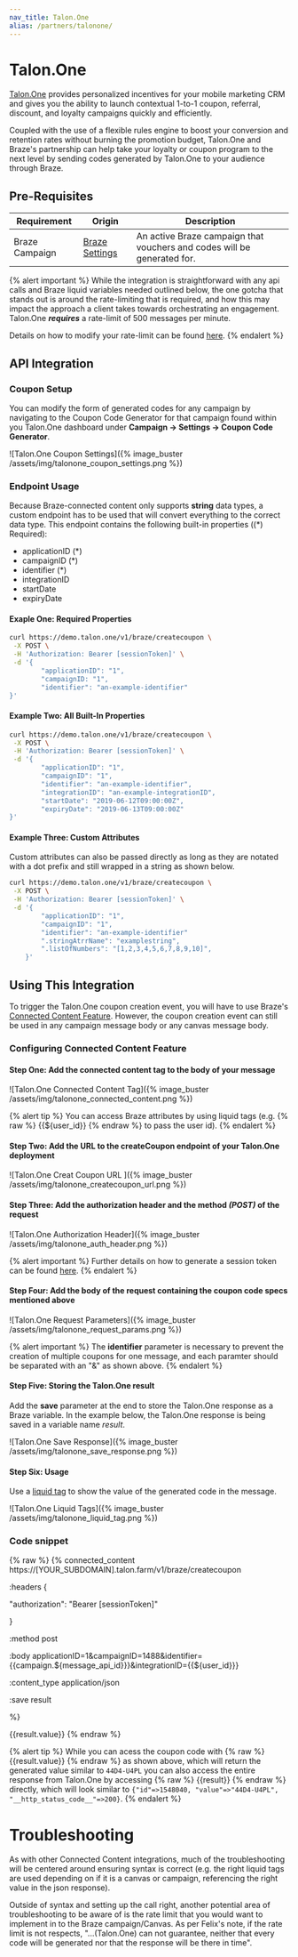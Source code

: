 ```yaml
---
nav_title: Talon.One
alias: /partners/talonone/
---
```


# Talon.One

[Talon.One](https://talon.one/) provides personalized incentives for your mobile marketing CRM and gives you the ability to launch contextual 1-to-1 coupon, referral, discount, and loyalty campaigns quickly and efficiently.

Coupled with the use of a flexible rules engine to boost your conversion and retention rates without burning the promotion budget, Talon.One and Braze's partnership can help take your loyalty or coupon program to the next level by sending codes generated by Talon.One to your audience through Braze.

## Pre-Requisites

| Requirement    | Origin                                                | Description                                                             |
| -------------- | ----------------------------------------------------- | ----------------------------------------------------------------------- |
| Braze Campaign | [Braze Settings](https://dashboard.braze.com/sign_in) | An active Braze campaign that vouchers and codes will be generated for. |

{% alert important %}
While the integration is straightforward with any api calls and Braze liquid variables needed outlined below, the one gotcha that stands out is around the rate-limiting that is required, and how this may impact the approach a client takes towards orchestrating an engagement. Talon.One **_requires_** a rate-limit of 500 messages per minute.

Details on how to modify your rate-limit can be found [here](https://www.braze.com/docs/user_guide/engagement_tools/campaigns/testing_and_more/rate-limiting/#delivery-speed-rate-limiting).
{% endalert %}

## API Integration

### Coupon Setup

You can modify the form of generated codes for any campaign by navigating to the Coupon Code Generator for that campaign found within you Talon.One dashboard under **Campaign -> Settings -> Coupon Code Generator**.

![Talon.One Coupon Settings]({% image_buster /assets/img/talonone_coupon_settings.png %})

### Endpoint Usage

Because Braze-connected content only supports **string** data types, a custom endpoint has to be used that will convert everything to the correct data type.
This endpoint contains the following built-in properties ((\*) Required):

- applicationID (\*)
- campaignID (\*)
- identifier (\*)
- integrationID
- startDate
- expiryDate

#### Exaple One: Required Properties

```bash
curl https://demo.talon.one/v1/braze/createcoupon \
 -X POST \
 -H 'Authorization: Bearer [sessionToken]' \
 -d '{
        "applicationID": "1",
        "campaignID: "1",
        "identifier": "an-example-identifier"
}'
```

#### Example Two: All Built-In Properties

```bash
curl https://demo.talon.one/v1/braze/createcoupon \
 -X POST \
 -H 'Authorization: Bearer [sessionToken]' \
 -d '{
        "applicationID": "1",
        "campaignID": "1",
        "identifier": "an-example-identifier",
        "integrationID": "an-example-integrationID",
        "startDate": "2019-06-12T09:00:00Z",
        "expiryDate": "2019-06-13T09:00:00Z"
}'
```

#### Example Three: Custom Attributes

Custom attributes can also be passed directly as long as they are notated with a dot prefix and still wrapped in a string as shown below.

```bash
curl https://demo.talon.one/v1/braze/createcoupon \
 -X POST \
 -H 'Authorization: Bearer [sessionToken]' \
 -d '{
        "applicationID": "1",
        "campaignID": "1",
        "identifier": "an-example-identifier"
        ".stringAtrrName": "examplestring",
        ".listOfNumbers": "[1,2,3,4,5,6,7,8,9,10]",
    }'
```

## Using This Integration

To trigger the Talon.One coupon creation event, you will have to use Braze's [Connected Content Feature](https://www.braze.com/docs/user_guide/personalization_and_dynamic_content/connected_content/about_connected_content/). However, the coupon creation event can still be used in any campaign message body or any canvas message body.

### Configuring Connected Content Feature

#### Step One: Add the connected content tag to the body of your message

![Talon.One Connected Content Tag]({% image_buster /assets/img/talonone_connected_content.png %})

{% alert tip %}
You can access Braze attributes by using liquid tags (e.g. {% raw %} {{${user_id}} {% endraw %} to pass the user id).
{% endalert %}

#### Step Two: Add the URL to the createCoupon endpoint of your Talon.One deployment

![Talon.One Creat Coupon URL ]({% image_buster /assets/img/talonone_createcoupon_url.png %})

#### Step Three: Add the authorization header and the method _(POST)_ of the request

![Talon.One Authorization Header]({% image_buster /assets/img/talonone_auth_header.png %})

{% alert important %}
Further details on how to generate a session token can be found [here](https://developers.talon.one/Management-API/Authentication).
{% endalert %}

#### Step Four: Add the body of the request containing the coupon code specs mentioned above

![Talon.One Request Parameters]({% image_buster /assets/img/talonone_request_params.png %})

{% alert important %}
The **identifier** parameter is necessary to prevent the creation of multiple coupons for one message, and each paramter should be separated with an "&" as shown above.
{% endalert %}

#### Step Five: Storing the Talon.One result

Add the **save** parameter at the end to store the Talon.One response as a Braze variable. In the example below, the Talon.One response is being saved in a variable name _result_.

![Talon.One Save Response]({% image_buster /assets/img/talonone_save_response.png %})

#### Step Six: Usage

Use a [liquid tag](https://www.braze.com/docs/user_guide/personalization_and_dynamic_content/liquid/overview/) to show the value of the generated code in the message.

![Talon.One Liquid Tags]({% image_buster /assets/img/talonone_liquid_tag.png %})

### Code snippet

{% raw %}
{% connected_content https://[YOUR_SUBDOMAIN].talon.farm/v1/braze/createcoupon

:headers {

"authorization": "Bearer [sessionToken]"

}

:method post

:body applicationID=1&campaignID=1488&identifier={{campaign.${message_api_id}}}&integrationID={{${user_id}}}

:content_type application/json

:save result

%}

{{result.value}}
{% endraw %}

{% alert tip %}
While you can acess the coupon code with {% raw %} {{result.value}} {% endraw %} as shown above, which will return the generated value similar to `44D4-U4PL` you can also access the entire response from Talon.One by accessing {% raw %} {{result}} {% endraw %} directly, which will look similar to `{"id"=>1548040, "value"=>"44D4-U4PL", "__http_status_code__"=>200}`.
{% endalert %}

# Troubleshooting

As with other Connected Content integrations, much of the troubleshooting will be centered around ensuring syntax is correct (e.g. the right liquid tags are used depending on if it is a canvas or campaign, referencing the right value in the json response).

Outside of syntax and setting up the call right, another potential area of troubleshooting to be aware of is the rate limit that you would want to implement in to the Braze campaign/Canvas. As per Felix's note, if the rate limit is not respects, "...(Talon.One) can not guarantee, neither that every code will be generated nor that the response will be there in time".
